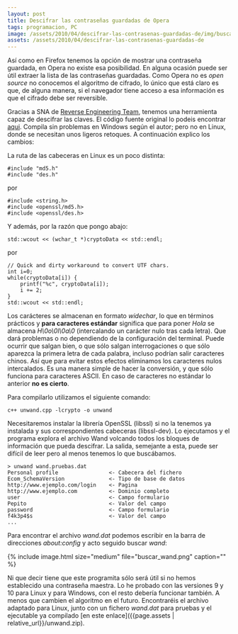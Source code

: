 ```yaml
---
layout: post
title: Descifrar las contraseñas guardadas de Opera
tags: programacion, PC
image: /assets/2010/04/descifrar-las-contrasenas-guardadas-de/img/buscar_wand.png
assets: /assets/2010/04/descifrar-las-contrasenas-guardadas-de
---
```


Así como en Firefox tenemos la opción de mostrar una contraseña guardada, en Opera no existe esa posibilidad. En alguna ocasión puede ser útil extraer la lista de las contraseñas guardadas. Como Opera no es *open source* no conocemos el algoritmo de cifrado, lo único que está claro es que, de alguna manera, si el navegador tiene acceso a esa información es que el cifrado debe ser reversible.

Gracias a SNA de [Reverse Engineering Team](http://www.reteam.org/blog/archives/00000012.htm), tenemos una herramienta capaz de descifrar las claves. El código fuente original lo podeis encontrar [aqui](http://www.reteam.org/blog/archives/unwand.cpp). Compila sin problemas en Windows según el autor; pero no en Linux, donde se necesitan unos ligeros retoques. A continuación explico los cambios:

La ruta de las cabeceras en Linux es un poco distinta:

    #include "md5.h"
    #include "des.h"

por

    #include <string.h> 
    #include <openssl/md5.h> 
    #include <openssl/des.h>

Y además, por la razón que pongo abajo:

    std::wcout << (wchar_t *)cryptoData << std::endl;

por

    // Quick and dirty workaround to convert UTF chars.
    int i=0;
    while(cryptoData[i]) {
        printf("%c", cryptoData[i]);
        i += 2;
    }
    std::wcout << std::endl;

Los carácteres se almacenan en formato *widechar*, lo que en términos prácticos y **para caracteres estándar** significa que para poner *Hola* se almacena *H\0o\0l\0a\0* (intercalando un carácter nulo tras cada letra). Que dará problemas o no dependiendo de la configuración del terminal. Puede ocurrir que salgan bien, o que sólo salgan interrogaciones o que sólo aparezca la primera letra de cada palabra, incluso podrían salir caracteres chinos. Así que para evitar estos efectos eliminamos los caracteres nulos intercalados. Es una manera simple de hacer la conversión, y que sólo funciona para caracteres ASCII. En caso de caracteres no estándar lo anterior **no es cierto**.

Para compilarlo utilizamos el siguiente comando:

    c++ unwand.cpp -lcrypto -o unwand

Necesitaremos instalar la librería OpenSSL (libssl) si no la tenemos ya instalada y sus correspondientes cabeceras (libssl-dev). Lo ejecutamos y el programa explora el archivo Wand volcando todos los bloques de información que pueda descifrar. La salida, semejante a esta, puede ser difícil de leer pero al menos tenemos lo que buscábamos.

    > unwand wand.pruebas.dat
    Personal profile                <- Cabecera del fichero
    Ecom_SchemaVersion              <- Tipo de base de datos
    http://www.ejemplo.com/login    <- Pagina
    http://www.ejemplo.com          <- Dominio completo
    user                            <- Campo formulario
    Pepito                          <- Valor del campo
    password                        <- Campo formulario
    f4k3p4$s                        <- Valor del campo
    ...

Para encontrar el archivo *wand.dat* podemos escribir en la barra de direcciones *about:config* y acto seguido buscar *wand*:

{% include image.html size="medium" file="buscar_wand.png" caption="" %}

Ni que decir tiene que este programita sólo será útil si no hemos establecido una contraseña maestra. Lo he probado con las versiones 9 y 10 para Linux y para Windows, con el resto debería funcionar también. A menos que cambien el algoritmo en el futuro. Encontraréis el archivo adaptado para Linux, junto con un fichero *wand.dat* para pruebas y el ejecutable ya compilado [en este enlace]({{page.assets | relative_url}}/unwand.zip).

